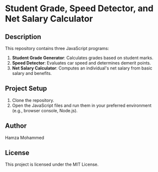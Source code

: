 # Student Grade, Speed Detector, and Net Salary Calculator

## Description
This repository contains three JavaScript programs:
1. **Student Grade Generator**: Calculates grades based on student marks.
2. **Speed Detector**: Evaluates car speed and determines demerit points.
3. **Net Salary Calculator**: Computes an individual's net salary from basic salary and benefits.

## Project Setup
1. Clone the repository.
2. Open the JavaScript files and run them in your preferred environment (e.g., browser console, Node.js).

## Author
Hamza Mohammed

## License
This project is licensed under the MIT License.
